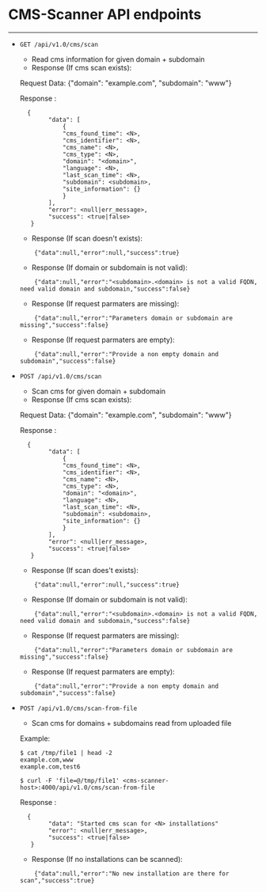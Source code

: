 # CMS-Scanner API endpoints
---

- `GET /api/v1.0/cms/scan`

    - Read cms information for given domain + subdomain
    - Response (If cms scan exists):

    Request Data: {"domain": "example.com", "subdomain": "www"}

    Response :

    ```
      {
            "data": [
                {
                "cms_found_time": <N>,
                "cms_identifier": <N>,
                "cms_name": <N>,
                "cms_type": <N>,
                "domain": "<domain>",
                "language": <N>,
                "last_scan_time": <N>,
                "subdomain": <subdomain>,
                "site_information": {}
                }
            ],
            "error": <null|err_message>,
            "success": <true|false>
       }
    ```

    - Response (If scan doesn't exists):

    ```
        {"data":null,"error":null,"success":true}
    ```

    - Response (If domain or subdomain is not valid):

    ```
        {"data":null,"error":"<subdomain>.<domain> is not a valid FQDN, need valid domain and subdomain,"success":false}
    ```

    - Response (If request parmaters are missing):

    ```
        {"data":null,"error":"Parameters domain or subdomain are missing","success":false}
    ```

    - Response (If request parmaters are empty):

    ```
        {"data":null,"error":"Provide a non empty domain and subdomain","success":false}
    ```

- `POST /api/v1.0/cms/scan`

    - Scan cms for given domain + subdomain
    - Response (If cms scan exists):

    Request Data: {"domain": "example.com", "subdomain": "www"}

    Response :

    ```
      {
            "data": [
                {
                "cms_found_time": <N>,
                "cms_identifier": <N>,
                "cms_name": <N>,
                "cms_type": <N>,
                "domain": "<domain>",
                "language": <N>,
                "last_scan_time": <N>,
                "subdomain": <subdomain>,
                "site_information": {}
                }
            ],
            "error": <null|err_message>,
            "success": <true|false>
       }
    ```

    - Response (If scan does't exists):

    ```
        {"data":null,"error":null,"success":true}
    ```

    - Response (If domain or subdomain is not valid):

    ```
        {"data":null,"error":"<subdomain>.<domain> is not a valid FQDN, need valid domain and subdomain,"success":false}
    ```

    - Response (If request parmaters are missing):

    ```
        {"data":null,"error":"Parameters domain or subdomain are missing","success":false}
    ```

    - Response (If request parmaters are empty):

    ```
        {"data":null,"error":"Provide a non empty domain and subdomain","success":false}
    ```

- `POST /api/v1.0/cms/scan-from-file`

    - Scan cms for domains + subdomains read from uploaded file

    Example:
    ```
    $ cat /tmp/file1 | head -2
    example.com,www
    example.com,test6

    $ curl -F 'file=@/tmp/file1' <cms-scanner-host>:4000/api/v1.0/cms/scan-from-file
    ```

    Response :

    ```
      {
            "data": "Started cms scan for <N> installations"
            "error": <null|err_message>,
            "success": <true|false>
       }

    ```
    - Response (If no installations can be scanned):

    ```
        {"data":null,"error":"No new installation are there for scan","success":true}
    ```